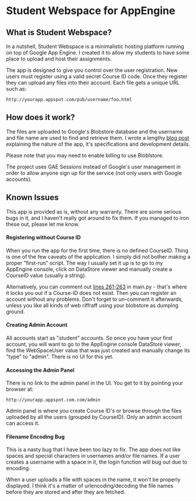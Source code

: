Student Webspace for AppEngine=======================What is Student Webspace?----------------------------In a nutshell, Student Webspace is a minimalistic hosting platform running on top of Google App Engine. I created it to allow my students to have some place to upload and host their assignments.The app is designed to give you control over the user registration. New users must register using a valid secret Course ID code. Once they register they can upload any files into their account. Each file gets a unique URL such as:    http://yourapp.appspot.com/pub/username/foo.htmlHow does it work?--------------------The files are uploaded to Google's Blobstore database and the username and file name are used to find and retrieve them. I wrote a lengthy [blog post](http://www.terminally-incoherent.com/blog/2011/03/28/student-webspace-in-the-cloud-google-app-engine/) explaining the nature of the app, it's specifications and development details.Please note that you may need to enable billing to use Bloblstore.The project uses GAE Sessions instead of Google's user management in order to allow anyone sign up for the service (not only users with Google accounts).Known Issues---------------This app is provided as is, without any warranty. There are some serious bugs in it, and I haven't really got around to fix them. If you managed to iron these out, please let me know.#### Registering without Course ID When you run the app for the first time, there is no defined CourseID. Thing is one of the few caveats of the application. I simply did not bother making a proper "first-run" script. The way I usually set it up is to go to my AppEngine console, click on DataStore viewer and manually create a CourseID value (usually a string).Alternatively, you can comment out [lines 261-263](https://github.com/maciakl/Student-Webspace-for-Google-AppEngine/blob/master/main.py#L261) in main.py - that's where it locks you out if a Course-ID does not exist. Then you can register an account without any problems. Don't forget to un-comment it afterwards, unless you like all kinds of web riffraff using your blobstore as dumping ground.#### Creating Admin Account All accounts start as "student" accounts. So once you have your first account, you will want to go to the AppEngine console DataStore viewer, find the WebSpaceUser value that was just created and manually change its "type" to "admin". There is no UI for this yet.#### Accessing the Admin PanelThere is no link to the admin panel in the UI. You get to it by pointing your browser at:    http://yourapp.appspot.com.com/adminAdmin panel is where you create Course ID's or browse through the files uploaded by all the users (grouped by CourseID). Only an admin account can access it.#### Filename Encoding BugThis is a nasty bug that I have been too lazy to fix. The app does not like spaces and special characters in usernames and/or file names. If a user creates a username with a space in it, the login function will bug out due to encoding.When a user uploads a file with spaces in the name, it won't be properly displayed. I think it's a matter of urlencoding/decoding the file names before they are stored and after they are fetched.